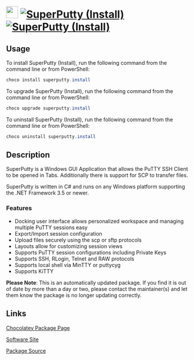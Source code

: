 ﻿# <img src="https://cdn.jsdelivr.net/gh/mkevenaar/chocolatey-packages@218fd53341b8400391b0efdb75f313d01cdcf984/icons/superputty.png" width="32" height="32"/> [![SuperPutty (Install)](https://img.shields.io/chocolatey/v/superputty.install.svg?label=SuperPutty+(Install))](https://chocolatey.org/packages/superputty.install) [![SuperPutty (Install)](https://img.shields.io/chocolatey/dt/superputty.install.svg)](https://chocolatey.org/packages/superputty.install)

## Usage
To install SuperPutty (Install), run the following command from the command line or from PowerShell:
```powershell
choco install superputty.install
```

To upgrade SuperPutty (Install), run the following command from the command line or from PowerShell:
```powershell
choco upgrade superputty.install
```

To uninstall SuperPutty (Install), run the following command from the command line or from PowerShell:
```powershell
choco uninstall superputty.install
```

## Description
SuperPutty is a Windows GUI Application that allows the PuTTY SSH Client to be opened in Tabs. Additionally there is support for SCP to transfer files.

SuperPutty is written in C# and runs on any Windows platform supporting the .NET Framework 3.5 or newer.

### Features

* Docking user interface allows personalized workspace and managing multiple PuTTY sessions easy
* Export/Import session configuration
* Upload files securely using the scp or sftp protocols
* Layouts allow for customizing session views
* Supports PuTTY session configurations including Private Keys
* Supports SSH, RLogin, Telnet and RAW protocols
* Supports local shell via MinTTY or puttycyg
* Supports KiTTY

**Please Note**: This is an automatically updated package. If you find it is
out of date by more than a day or two, please contact the maintainer(s) and
let them know the package is no longer updating correctly.


## Links
[Chocolatey Package Page](https://chocolatey.org/packages/superputty.install)

[Software Site](https://www.facebook.com/superputty)

[Package Source](https://github.com/mkevenaar/chocolatey-packages/tree/master/automatic/superputty.install)

